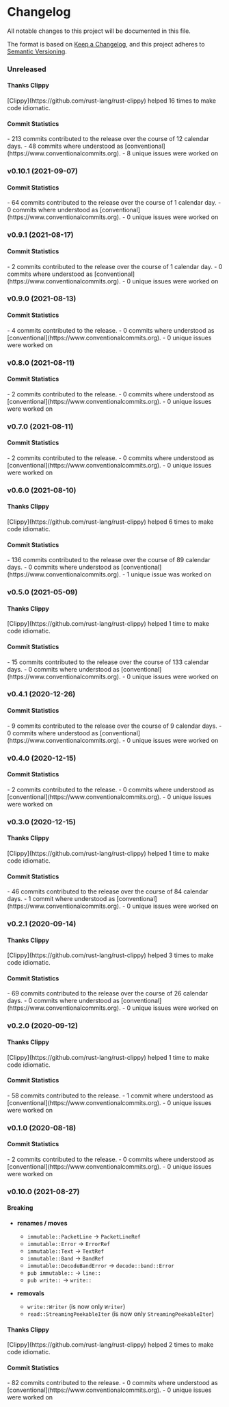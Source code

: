 # Changelog

All notable changes to this project will be documented in this file.

The format is based on [Keep a Changelog](https://keepachangelog.com/en/1.0.0/),
and this project adheres to [Semantic Versioning](https://semver.org/spec/v2.0.0.html).

### Unreleased

#### Thanks Clippy

<csr-read-only-do-not-edit/>
[Clippy](https://github.com/rust-lang/rust-clippy) helped 16 times to make code idiomatic. 

#### Commit Statistics

<csr-read-only-do-not-edit/>
 - 213 commits contributed to the release over the course of 12 calendar days.
 - 48 commits where understood as [conventional](https://www.conventionalcommits.org).
 - 8 unique issues were worked on

### v0.10.1 (2021-09-07)

#### Commit Statistics

<csr-read-only-do-not-edit/>
 - 64 commits contributed to the release over the course of 1 calendar day.
 - 0 commits where understood as [conventional](https://www.conventionalcommits.org).
 - 0 unique issues were worked on

### v0.9.1 (2021-08-17)

#### Commit Statistics

<csr-read-only-do-not-edit/>
 - 2 commits contributed to the release over the course of 1 calendar day.
 - 0 commits where understood as [conventional](https://www.conventionalcommits.org).
 - 0 unique issues were worked on

### v0.9.0 (2021-08-13)

#### Commit Statistics

<csr-read-only-do-not-edit/>
 - 4 commits contributed to the release.
 - 0 commits where understood as [conventional](https://www.conventionalcommits.org).
 - 0 unique issues were worked on

### v0.8.0 (2021-08-11)

#### Commit Statistics

<csr-read-only-do-not-edit/>
 - 2 commits contributed to the release.
 - 0 commits where understood as [conventional](https://www.conventionalcommits.org).
 - 0 unique issues were worked on

### v0.7.0 (2021-08-11)

#### Commit Statistics

<csr-read-only-do-not-edit/>
 - 2 commits contributed to the release.
 - 0 commits where understood as [conventional](https://www.conventionalcommits.org).
 - 0 unique issues were worked on

### v0.6.0 (2021-08-10)

#### Thanks Clippy

<csr-read-only-do-not-edit/>
[Clippy](https://github.com/rust-lang/rust-clippy) helped 6 times to make code idiomatic. 

#### Commit Statistics

<csr-read-only-do-not-edit/>
 - 136 commits contributed to the release over the course of 89 calendar days.
 - 0 commits where understood as [conventional](https://www.conventionalcommits.org).
 - 1 unique issue was worked on

### v0.5.0 (2021-05-09)

#### Thanks Clippy

<csr-read-only-do-not-edit/>
[Clippy](https://github.com/rust-lang/rust-clippy) helped 1 time to make code idiomatic. 

#### Commit Statistics

<csr-read-only-do-not-edit/>
 - 15 commits contributed to the release over the course of 133 calendar days.
 - 0 commits where understood as [conventional](https://www.conventionalcommits.org).
 - 0 unique issues were worked on

### v0.4.1 (2020-12-26)

#### Commit Statistics

<csr-read-only-do-not-edit/>
 - 9 commits contributed to the release over the course of 9 calendar days.
 - 0 commits where understood as [conventional](https://www.conventionalcommits.org).
 - 0 unique issues were worked on

### v0.4.0 (2020-12-15)

#### Commit Statistics

<csr-read-only-do-not-edit/>
 - 2 commits contributed to the release.
 - 0 commits where understood as [conventional](https://www.conventionalcommits.org).
 - 0 unique issues were worked on

### v0.3.0 (2020-12-15)

#### Thanks Clippy

<csr-read-only-do-not-edit/>
[Clippy](https://github.com/rust-lang/rust-clippy) helped 1 time to make code idiomatic. 

#### Commit Statistics

<csr-read-only-do-not-edit/>
 - 46 commits contributed to the release over the course of 84 calendar days.
 - 1 commit where understood as [conventional](https://www.conventionalcommits.org).
 - 0 unique issues were worked on

### v0.2.1 (2020-09-14)

#### Thanks Clippy

<csr-read-only-do-not-edit/>
[Clippy](https://github.com/rust-lang/rust-clippy) helped 3 times to make code idiomatic. 

#### Commit Statistics

<csr-read-only-do-not-edit/>
 - 69 commits contributed to the release over the course of 26 calendar days.
 - 0 commits where understood as [conventional](https://www.conventionalcommits.org).
 - 0 unique issues were worked on

### v0.2.0 (2020-09-12)

#### Thanks Clippy

<csr-read-only-do-not-edit/>
[Clippy](https://github.com/rust-lang/rust-clippy) helped 1 time to make code idiomatic. 

#### Commit Statistics

<csr-read-only-do-not-edit/>
 - 58 commits contributed to the release.
 - 1 commit where understood as [conventional](https://www.conventionalcommits.org).
 - 0 unique issues were worked on

### v0.1.0 (2020-08-18)

#### Commit Statistics

<csr-read-only-do-not-edit/>
 - 2 commits contributed to the release.
 - 0 commits where understood as [conventional](https://www.conventionalcommits.org).
 - 0 unique issues were worked on

### v0.10.0 (2021-08-27)

#### Breaking

* **renames / moves**
    - `immutable::PacketLine` -> `PacketLineRef`
    - `immutable::Error` -> `ErrorRef`
    - `immutable::Text` -> `TextRef`
    - `immutable::Band` -> `BandRef`
    - `immutable::DecodeBandError` -> `decode::band::Error`
    - `pub immutable::` -> `line::`
    - `pub write::` -> `write::`

* **removals**
   - `write::Writer` (is now only `Writer`)
   - `read::StreamingPeekableIter` (is now only `StreamingPeekableIter`)
#### Thanks Clippy

<csr-read-only-do-not-edit/>
[Clippy](https://github.com/rust-lang/rust-clippy) helped 2 times to make code idiomatic. 

#### Commit Statistics

<csr-read-only-do-not-edit/>
 - 82 commits contributed to the release.
 - 0 commits where understood as [conventional](https://www.conventionalcommits.org).
 - 0 unique issues were worked on

